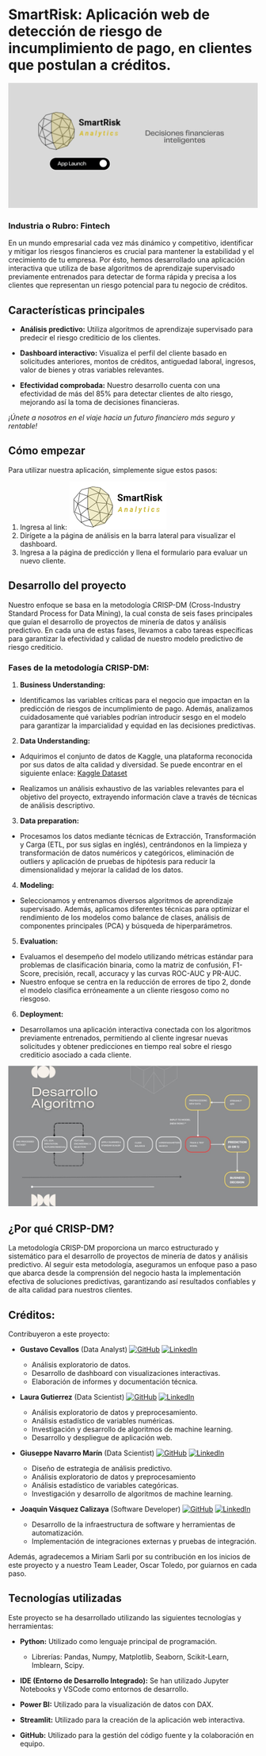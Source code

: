 # SmartRisk: Aplicación web de detección de riesgo de incumplimiento de pago, en clientes que postulan a créditos.
![banner](/img/banner.png)
### Industria o Rubro: Fintech

En un mundo empresarial cada vez más dinámico y competitivo, identificar y mitigar los riesgos financieros es crucial para mantener la estabilidad y el crecimiento de tu empresa. Por ésto, hemos desarrollado una aplicación interactiva que utiliza de base algoritmos de aprendizaje supervisado previamente entrenados para detectar de forma rápida y precisa a los clientes que representan un riesgo potencial para tu negocio de créditos. 

## Características principales

- **Análisis predictivo:** Utiliza algoritmos de aprendizaje supervisado para predecir el riesgo crediticio de los clientes.

- **Dashboard interactivo:** Visualiza el perfil del cliente basado en solicitudes anteriores, montos de créditos, antiguedad laboral, ingresos, valor de bienes y otras variables relevantes.

- **Efectividad comprobada:** Nuestro desarrollo cuenta con una efectividad de más del 85% para detectar clientes de alto riesgo, mejorando así la toma de decisiones financieras. 

*¡Únete a nosotros en el viaje hacia un futuro financiero más seguro y rentable!*

## Cómo empezar

Para utilizar nuestra aplicación, simplemente sigue estos pasos:

1. Ingresa al link: [![SmartRisk app](img/Logo_completo.png)](https://smartriskanalytics.streamlit.app/)
2. Dirígete a la página de análisis en la barra lateral para visualizar el dashboard.
3. Ingresa a la página de predicción y llena el formulario para evaluar un nuevo cliente.

## Desarrollo del proyecto

Nuestro enfoque se basa en la metodología CRISP-DM (Cross-Industry Standard Process for Data Mining), la cual consta de seis fases principales que guían el desarrollo de proyectos de minería de datos y análisis predictivo. En cada una de estas fases, llevamos a cabo tareas específicas para garantizar la efectividad y calidad de nuestro modelo predictivo de riesgo crediticio.

### Fases de la metodología CRISP-DM:


1. **Business Understanding:**
- Identificamos las variables críticas para el negocio que impactan en la predicción de riesgos de incumplimiento de pago. Además, analizamos cuidadosamente qué variables podrían introducir sesgo en el modelo para garantizar la imparcialidad y equidad en las decisiones predictivas.

2. **Data Understanding:** 
- Adquirimos el conjunto de datos de Kaggle, una plataforma reconocida por sus datos de alta calidad y diversidad. Se puede encontrar en el siguiente enlace: [Kaggle Dataset](https://www.kaggle.com/datasets/youngdaniel/loan-dataset/data?select=HC_DATA_description.txt)

- Realizamos un análisis exhaustivo de las variables relevantes para el objetivo del proyecto, extrayendo información clave a través de técnicas de análisis descriptivo.

3. **Data preparation:** 
- Procesamos los datos mediante técnicas de Extracción, Transformación y Carga (ETL, por sus siglas en inglés), centrándonos en la limpieza y transformación de datos numéricos y categóricos, eliminación de outliers y aplicación de pruebas de hipótesis para reducir la dimensionalidad y mejorar la calidad de los datos.

4. **Modeling:** 
- Seleccionamos y entrenamos diversos algoritmos de aprendizaje supervisado. Además, aplicamos diferentes técnicas para optimizar el rendimiento de los modelos como balance de clases, análisis de componentes principales (PCA) y búsqueda de hiperparámetros.

5. **Evaluation:**
- Evaluamos el desempeño del modelo utilizando métricas estándar para problemas de clasificación binaria, como la matriz de confusión, F1-Score, precisión, recall, accuracy y las curvas ROC-AUC y PR-AUC. 
- Nuestro enfoque se centra en la reducción de errores de tipo 2, donde el modelo clasifica erróneamente a un cliente riesgoso como no riesgoso.

6. **Deployment:**
- Desarrollamos una aplicación interactiva conectada con los algoritmos previamente entrenados, permitiendo al cliente ingresar nuevas solicitudes y obtener predicciones en tiempo real sobre el riesgo crediticio asociado a cada cliente. 

![Desarrollo Algoritmo](img/Company.jpg)

## ¿Por qué CRISP-DM?
La metodología CRISP-DM proporciona un marco estructurado y sistemático para el desarrollo de proyectos de minería de datos y análisis predictivo. Al seguir esta metodología, aseguramos un enfoque paso a paso que abarca desde la comprensión del negocio hasta la implementación efectiva de soluciones predictivas, garantizando así resultados confiables y de alta calidad para nuestros clientes.

## Créditos: 

Contribuyeron a este proyecto:

- **Gustavo Cevallos** (Data Analyst)  [![GitHub](https://img.shields.io/badge/GitHub-181717?style=for-the-badge&logo=github&logoColor=white)](https://github.com/gustavocevallos) [![LinkedIn](https://img.shields.io/badge/LinkedIn-0077B5?style=for-the-badge&logo=linkedin&logoColor=white)](https://www.linkedin.com/in/gustavocevallosp)

    - Análisis exploratorio de datos.
    - Desarrollo de dashboard con visualizaciones interactivas.
    - Elaboración de informes y documentación técnica.

- **Laura Gutierrez** (Data Scientist)  [![GitHub](https://img.shields.io/badge/GitHub-181717?style=for-the-badge&logo=github&logoColor=white)](https://github.com/lauridangut) [![LinkedIn](https://img.shields.io/badge/LinkedIn-0077B5?style=for-the-badge&logo=linkedin&logoColor=white)](https://www.linkedin.com/in/lauridangut)

    - Análisis exploratorio de datos y preprocesamiento.
    - Análisis estadístico de variables numéricas.
    - Investigación y desarrollo de algoritmos de machine learning.
    - Desarrollo y despliegue de aplicación web.

- **Giuseppe Navarro Marín** (Data Scientist)  [![GitHub](https://img.shields.io/badge/GitHub-181717?style=for-the-badge&logo=github&logoColor=white)](https://github.com/gnavarromarin) [![LinkedIn](https://img.shields.io/badge/LinkedIn-0077B5?style=for-the-badge&logo=linkedin&logoColor=white)](https://www.linkedin.com/in/gnavarromarin)

    - Diseño de estrategia de análisis predictivo.
    - Análisis exploratorio de datos y preprocesamiento
    - Análisis estadístico de variables categóricas.
    - Investigación y desarrollo de algoritmos de machine learning.

- **Joaquin Vásquez Calizaya** (Software Developer)  [![GitHub](https://img.shields.io/badge/GitHub-181717?style=for-the-badge&logo=github&logoColor=white)](https://github.com/imjowend) [![LinkedIn](https://img.shields.io/badge/LinkedIn-0077B5?style=for-the-badge&logo=linkedin&logoColor=white)](https://www.linkedin.com/in/joaquin-vasquez-calizaya)

    - Desarrollo de la infraestructura de software y herramientas de automatización.
    - Implementación de integraciones externas y pruebas de integración.

Además, agradecemos a Miriam Sarli por su contribución en los inicios de este proyecto y a nuestro Team Leader, Oscar Toledo, por guiarnos en cada paso.

## Tecnologías utilizadas

Este proyecto se ha desarrollado utilizando las siguientes tecnologías y herramientas:

- **Python:** Utilizado como lenguaje principal de programación.
  - Librerías: Pandas, Numpy, Matplotlib, Seaborn, Scikit-Learn, Imblearn, Scipy.

- **IDE (Entorno de Desarrollo Integrado):** Se han utilizado Jupyter Notebooks y VSCode como entornos de desarrollo.
  
- **Power BI:** Utilizado para la visualización de datos con DAX.

- **Streamlit:** Utilizado para la creación de la aplicación web interactiva.

- **GitHub:** Utilizado para la gestión del código fuente y la colaboración en equipo.
